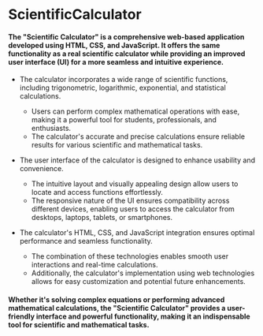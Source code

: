# ScientificCalculator

#### The "Scientific Calculator" is a comprehensive web-based application developed using HTML, CSS, and JavaScript. It offers the same functionality as a real scientific calculator while providing an improved user interface (UI) for a more seamless and intuitive experience.

* The calculator incorporates a wide range of scientific functions, including trigonometric, logarithmic, exponential, and statistical calculations.

    * Users can perform complex mathematical operations with ease, making it a powerful tool for students, professionals, and enthusiasts.
    * The calculator's accurate and precise calculations ensure reliable results for various scientific and mathematical tasks.

* The user interface of the calculator is designed to enhance usability and convenience.

    * The intuitive layout and visually appealing design allow users to locate and access functions effortlessly.
    * The responsive nature of the UI ensures compatibility across different devices, enabling users to access the calculator from desktops, laptops, tablets, or smartphones.

* The calculator's HTML, CSS, and JavaScript integration ensures optimal performance and seamless functionality.

    * The combination of these technologies enables smooth user interactions and real-time calculations.
    * Additionally, the calculator's implementation using web technologies allows for easy customization and potential future enhancements.

#### Whether it's solving complex equations or performing advanced mathematical calculations, the "Scientific Calculator" provides a user-friendly interface and powerful functionality, making it an indispensable tool for scientific and mathematical tasks.
